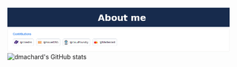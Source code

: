 ![about me](aboutme_v2.png)
![about me](notable_contributions.png)
![dmachard's GitHub stats](https://github-readme-stats.vercel.app/api/top-langs/?username=dmachard&layout=compact&show_icons=true&card_width=950&langs_count=12)
